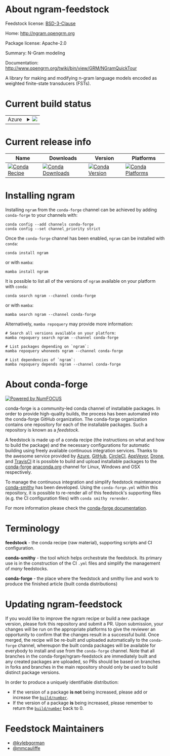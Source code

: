 About ngram-feedstock
=====================

Feedstock license: [BSD-3-Clause](https://github.com/conda-forge/ngram-feedstock/blob/main/LICENSE.txt)

Home: http://ngram.opengrm.org

Package license: Apache-2.0

Summary: N-Gram modeling

Documentation: http://www.opengrm.org/twiki/bin/view/GRM/NGramQuickTour

A library for making and modifying n-gram language models encoded as weighted finite-state transducers (FSTs).


Current build status
====================


<table>
    
  <tr>
    <td>Azure</td>
    <td>
      <details>
        <summary>
          <a href="https://dev.azure.com/conda-forge/feedstock-builds/_build/latest?definitionId=8677&branchName=main">
            <img src="https://dev.azure.com/conda-forge/feedstock-builds/_apis/build/status/ngram-feedstock?branchName=main">
          </a>
        </summary>
        <table>
          <thead><tr><th>Variant</th><th>Status</th></tr></thead>
          <tbody><tr>
              <td>linux_64</td>
              <td>
                <a href="https://dev.azure.com/conda-forge/feedstock-builds/_build/latest?definitionId=8677&branchName=main">
                  <img src="https://dev.azure.com/conda-forge/feedstock-builds/_apis/build/status/ngram-feedstock?branchName=main&jobName=linux&configuration=linux%20linux_64_" alt="variant">
                </a>
              </td>
            </tr><tr>
              <td>osx_64</td>
              <td>
                <a href="https://dev.azure.com/conda-forge/feedstock-builds/_build/latest?definitionId=8677&branchName=main">
                  <img src="https://dev.azure.com/conda-forge/feedstock-builds/_apis/build/status/ngram-feedstock?branchName=main&jobName=osx&configuration=osx%20osx_64_" alt="variant">
                </a>
              </td>
            </tr><tr>
              <td>osx_arm64</td>
              <td>
                <a href="https://dev.azure.com/conda-forge/feedstock-builds/_build/latest?definitionId=8677&branchName=main">
                  <img src="https://dev.azure.com/conda-forge/feedstock-builds/_apis/build/status/ngram-feedstock?branchName=main&jobName=osx&configuration=osx%20osx_arm64_" alt="variant">
                </a>
              </td>
            </tr><tr>
              <td>win_64</td>
              <td>
                <a href="https://dev.azure.com/conda-forge/feedstock-builds/_build/latest?definitionId=8677&branchName=main">
                  <img src="https://dev.azure.com/conda-forge/feedstock-builds/_apis/build/status/ngram-feedstock?branchName=main&jobName=win&configuration=win%20win_64_" alt="variant">
                </a>
              </td>
            </tr>
          </tbody>
        </table>
      </details>
    </td>
  </tr>
</table>

Current release info
====================

| Name | Downloads | Version | Platforms |
| --- | --- | --- | --- |
| [![Conda Recipe](https://img.shields.io/badge/recipe-ngram-green.svg)](https://anaconda.org/conda-forge/ngram) | [![Conda Downloads](https://img.shields.io/conda/dn/conda-forge/ngram.svg)](https://anaconda.org/conda-forge/ngram) | [![Conda Version](https://img.shields.io/conda/vn/conda-forge/ngram.svg)](https://anaconda.org/conda-forge/ngram) | [![Conda Platforms](https://img.shields.io/conda/pn/conda-forge/ngram.svg)](https://anaconda.org/conda-forge/ngram) |

Installing ngram
================

Installing `ngram` from the `conda-forge` channel can be achieved by adding `conda-forge` to your channels with:

```
conda config --add channels conda-forge
conda config --set channel_priority strict
```

Once the `conda-forge` channel has been enabled, `ngram` can be installed with `conda`:

```
conda install ngram
```

or with `mamba`:

```
mamba install ngram
```

It is possible to list all of the versions of `ngram` available on your platform with `conda`:

```
conda search ngram --channel conda-forge
```

or with `mamba`:

```
mamba search ngram --channel conda-forge
```

Alternatively, `mamba repoquery` may provide more information:

```
# Search all versions available on your platform:
mamba repoquery search ngram --channel conda-forge

# List packages depending on `ngram`:
mamba repoquery whoneeds ngram --channel conda-forge

# List dependencies of `ngram`:
mamba repoquery depends ngram --channel conda-forge
```


About conda-forge
=================

[![Powered by
NumFOCUS](https://img.shields.io/badge/powered%20by-NumFOCUS-orange.svg?style=flat&colorA=E1523D&colorB=007D8A)](https://numfocus.org)

conda-forge is a community-led conda channel of installable packages.
In order to provide high-quality builds, the process has been automated into the
conda-forge GitHub organization. The conda-forge organization contains one repository
for each of the installable packages. Such a repository is known as a *feedstock*.

A feedstock is made up of a conda recipe (the instructions on what and how to build
the package) and the necessary configurations for automatic building using freely
available continuous integration services. Thanks to the awesome service provided by
[Azure](https://azure.microsoft.com/en-us/services/devops/), [GitHub](https://github.com/),
[CircleCI](https://circleci.com/), [AppVeyor](https://www.appveyor.com/),
[Drone](https://cloud.drone.io/welcome), and [TravisCI](https://travis-ci.com/)
it is possible to build and upload installable packages to the
[conda-forge](https://anaconda.org/conda-forge) [anaconda.org](https://anaconda.org/)
channel for Linux, Windows and OSX respectively.

To manage the continuous integration and simplify feedstock maintenance
[conda-smithy](https://github.com/conda-forge/conda-smithy) has been developed.
Using the ``conda-forge.yml`` within this repository, it is possible to re-render all of
this feedstock's supporting files (e.g. the CI configuration files) with ``conda smithy rerender``.

For more information please check the [conda-forge documentation](https://conda-forge.org/docs/).

Terminology
===========

**feedstock** - the conda recipe (raw material), supporting scripts and CI configuration.

**conda-smithy** - the tool which helps orchestrate the feedstock.
                   Its primary use is in the construction of the CI ``.yml`` files
                   and simplify the management of *many* feedstocks.

**conda-forge** - the place where the feedstock and smithy live and work to
                  produce the finished article (built conda distributions)


Updating ngram-feedstock
========================

If you would like to improve the ngram recipe or build a new
package version, please fork this repository and submit a PR. Upon submission,
your changes will be run on the appropriate platforms to give the reviewer an
opportunity to confirm that the changes result in a successful build. Once
merged, the recipe will be re-built and uploaded automatically to the
`conda-forge` channel, whereupon the built conda packages will be available for
everybody to install and use from the `conda-forge` channel.
Note that all branches in the conda-forge/ngram-feedstock are
immediately built and any created packages are uploaded, so PRs should be based
on branches in forks and branches in the main repository should only be used to
build distinct package versions.

In order to produce a uniquely identifiable distribution:
 * If the version of a package **is not** being increased, please add or increase
   the [``build/number``](https://docs.conda.io/projects/conda-build/en/latest/resources/define-metadata.html#build-number-and-string).
 * If the version of a package **is** being increased, please remember to return
   the [``build/number``](https://docs.conda.io/projects/conda-build/en/latest/resources/define-metadata.html#build-number-and-string)
   back to 0.

Feedstock Maintainers
=====================

* [@kylebgorman](https://github.com/kylebgorman/)
* [@mmcauliffe](https://github.com/mmcauliffe/)

